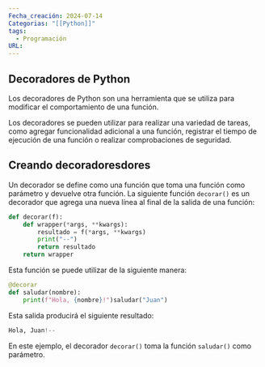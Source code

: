 ```yaml
---
Fecha_creación: 2024-07-14
Categorias: "[[Python]]"
tags:
  - Programación
URL:
---
```


## Decoradores de Python

Los decoradores de Python son una herramienta que se utiliza para modificar el comportamiento de una función.

Los decoradores se pueden utilizar para realizar una variedad de tareas, como agregar funcionalidad adicional a una función, registrar el tiempo de ejecución de una función o realizar comprobaciones de seguridad.

## Creando decoradoresdores
Un decorador se define como una función que toma una función como parámetro y devuelve otra función. La siguiente función `decorar()` es un decorador que agrega una nueva línea al final de la salida de una función:


```python
def decorar(f):
	def wrapper(*args, **kwargs):
        resultado = f(*args, **kwargs)
        print("--")
        return resultado    
    return wrapper
```

Esta función se puede utilizar de la siguiente manera:
```python
@decorar
def saludar(nombre):
	print(f"Hola, {nombre}!")saludar("Juan")
```

Esta salida producirá el siguiente resultado:

```python
Hola, Juan!--
```

En este ejemplo, el decorador `decorar()` toma la función `saludar()` como parámetro.


